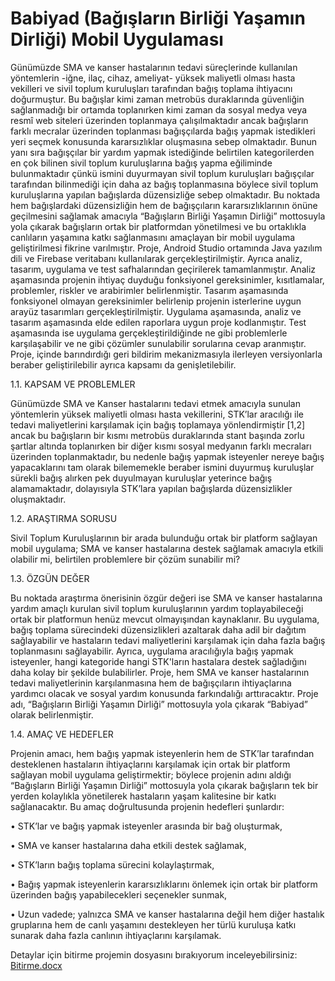 # Babiyad (Bağışların Birliği Yaşamın Dirliği) Mobil Uygulaması
Günümüzde SMA ve kanser hastalarının tedavi süreçlerinde kullanılan yöntemlerin -iğne, ilaç, cihaz, ameliyat- yüksek maliyetli olması hasta vekilleri ve sivil toplum kuruluşları tarafından bağış toplama ihtiyacını doğurmuştur. Bu bağışlar kimi zaman metrobüs duraklarında güvenliğin sağlanmadığı bir ortamda toplanırken kimi zaman da sosyal medya veya resmî web siteleri üzerinden toplanmaya çalışılmaktadır ancak bağışların farklı mecralar üzerinden toplanması bağışçılarda bağış yapmak istedikleri yeri seçmek konusunda kararsızlıklar oluşmasına sebep olmaktadır. Bunun yanı sıra bağışçılar bir yardım yapmak istediğinde belirtilen kategorilerden en çok bilinen sivil toplum kuruluşlarına bağış yapma eğiliminde bulunmaktadır çünkü ismini duyurmayan sivil toplum kuruluşları bağışçılar tarafından bilinmediği için daha az bağış toplanmasına böylece sivil toplum kuruluşlarına yapılan bağışlarda düzensizliğe sebep olmaktadır. Bu noktada hem bağışlardaki düzensizliğin hem de bağışçıların kararsızlıklarının önüne geçilmesini sağlamak amacıyla “Bağışların Birliği Yaşamın Dirliği” mottosuyla yola çıkarak bağışların ortak bir platformdan yönetilmesi ve bu ortaklıkla canlıların yaşamına katkı sağlanmasını amaçlayan bir mobil uygulama geliştirilmesi fikrine varılmıştır.
Proje, Android Studio ortamında Java yazılım dili ve Firebase veritabanı kullanılarak gerçekleştirilmiştir. Ayrıca analiz, tasarım, uygulama ve test safhalarından geçirilerek tamamlanmıştır. Analiz aşamasında projenin ihtiyaç duyduğu fonksiyonel gereksinimler, kısıtlamalar, problemler, riskler ve arabirimler belirlenmiştir. Tasarım aşamasında fonksiyonel olmayan gereksinimler belirlenip projenin isterlerine uygun arayüz tasarımları gerçekleştirilmiştir. Uygulama aşamasında, analiz ve tasarım aşamasında elde edilen raporlara uygun proje kodlanmıştır. Test aşamasında ise uygulama gerçekleştirildiğinde ne gibi problemlerle karşılaşabilir ve ne gibi çözümler sunulabilir sorularına cevap aranmıştır.
Proje, içinde barındırdığı geri bildirim mekanizmasıyla ilerleyen versiyonlarla beraber geliştirilebilir ayrıca kapsamı da genişletilebilir.

1.1. KAPSAM VE PROBLEMLER

Günümüzde SMA ve Kanser hastalarını tedavi etmek amacıyla sunulan yöntemlerin yüksek maliyetli olması hasta vekillerini, STK’lar aracılığı ile tedavi maliyetlerini karşılamak için bağış toplamaya yönlendirmiştir [1,2] ancak bu bağışların bir kısmı metrobüs duraklarında stant başında zorlu şartlar altında toplanırken bir diğer kısmı sosyal medyanın farklı mecraları üzerinden toplanmaktadır, bu nedenle bağış yapmak isteyenler nereye bağış yapacaklarını tam olarak bilememekle beraber ismini duyurmuş kuruluşlar sürekli bağış alırken pek duyulmayan kuruluşlar yeterince bağış alamamaktadır, dolayısıyla STK’lara yapılan bağışlarda düzensizlikler oluşmaktadır.

1.2.	ARAŞTIRMA SORUSU

Sivil Toplum Kuruluşlarının bir arada bulunduğu ortak bir platform sağlayan mobil uygulama; SMA ve kanser hastalarına destek sağlamak amacıyla etkili olabilir mi, belirtilen problemlere bir çözüm sunabilir mi?

1.3.	ÖZGÜN DEĞER

Bu noktada araştırma önerisinin özgür değeri ise SMA ve kanser hastalarına yardım amaçlı kurulan sivil toplum kuruluşlarının yardım toplayabileceği ortak bir platformun henüz mevcut olmayışından kaynaklanır.
Bu uygulama, bağış toplama sürecindeki düzensizlikleri azaltarak daha adil bir dağıtım sağlayabilir ve hastaların tedavi maliyetlerini karşılamak için daha fazla bağış toplanmasını sağlayabilir. Ayrıca, uygulama aracılığıyla bağış yapmak isteyenler, hangi kategoride hangi STK'ların hastalara destek sağladığını daha kolay bir şekilde bulabilirler. Proje, hem SMA ve kanser hastalarının tedavi maliyetlerinin karşılanmasına hem de bağışçıların ihtiyaçlarına yardımcı olacak ve sosyal yardım konusunda farkındalığı arttıracaktır.
Proje adı, “Bağışların Birliği Yaşamın Dirliği” mottosuyla yola çıkarak “Babiyad” olarak belirlenmiştir.

1.4.	AMAÇ VE HEDEFLER

Projenin amacı, hem bağış yapmak isteyenlerin hem de STK’lar tarafından desteklenen hastaların ihtiyaçlarını karşılamak için ortak bir platform sağlayan mobil uygulama geliştirmektir; böylece projenin adını aldığı “Bağışların Birliği Yaşamın Dirliği” mottosuyla yola çıkarak bağışların tek bir yerden kolaylıkla yönetilerek hastaların yaşam kalitesine bir katkı sağlanacaktır.
Bu amaç doğrultusunda projenin hedefleri şunlardır:

•	STK’lar ve bağış yapmak isteyenler arasında bir bağ oluşturmak,

•	SMA ve kanser hastalarına daha etkili destek sağlamak,

•	STK’ların bağış toplama sürecini kolaylaştırmak,

•	Bağış yapmak isteyenlerin kararsızlıklarını önlemek için ortak bir platform üzerinden bağış yapabilecekleri seçenekler sunmak,

•	Uzun vadede; yalnızca SMA ve kanser hastalarına değil hem diğer hastalık gruplarına hem de canlı yaşamını destekleyen her türlü kuruluşa katkı sunarak daha fazla canlının ihtiyaçlarını karşılamak.

Detaylar için bitirme projemin dosyasını bırakıyorum inceleyebilirsiniz:
[Bitirme.docx](https://github.com/melsagin/Babiyad/files/13392247/Bitirme.docx)
